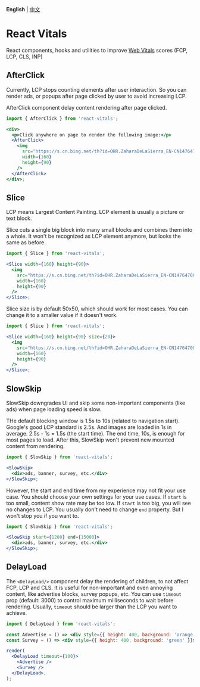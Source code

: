 **English** | [中文](./README.zh.md)

# React Vitals

React components, hooks and utilities to improve [Web Vitals](https://web.dev/articles/vitals) scores (FCP, LCP, CLS, INP)

## AfterClick

Currently, LCP stops counting elements after user interaction. So you can render ads, or popups after page clicked by user to avoid increasing LCP.

AfterClick component delay content rendering after page clicked.

```jsx
import { AfterClick } from 'react-vitals';

<div>
  <p>Click anywhere on page to render the following image:</p>
  <AfterClick>
    <img
      src="https://s.cn.bing.net/th?id=OHR.ZaharaDeLaSierra_EN-CN1476470896_1920x1080.webp&qlt=50"
      width={160}
      height={90}
    />
  </AfterClick>
</div>;
```

## Slice

LCP means Largest Content Painting. LCP element is usually a picture or text block.

Slice cuts a single big block into many small blocks and combines them into a whole. It won't be recognized as LCP element anymore, but looks the same as before.

```jsx
import { Slice } from 'react-vitals';

<Slice width={160} height={90}>
  <img
    src="https://s.cn.bing.net/th?id=OHR.ZaharaDeLaSierra_EN-CN1476470896_1920x1080.webp&qlt=50"
    width={160}
    height={90}
  />
</Slice>;
```

Slice size is by default 50x50, which should work for most cases. You can change it to a smaller value if it doesn't work.

```jsx
import { Slice } from 'react-vitals';

<Slice width={160} height={90} size={20}>
  <img
    src="https://s.cn.bing.net/th?id=OHR.ZaharaDeLaSierra_EN-CN1476470896_1920x1080.webp&qlt=50"
    width={160}
    height={90}
  />
</Slice>;
```

## SlowSkip

SlowSkip downgrades UI and skip some non-important components (like ads) when page loading speed is slow.

THe default blocking window is 1.5s to 10s (related to navigation start). Google's good LCP standard is 2.5s. And images are loaded in 1s in average. 2.5s - 1s = 1.5s (the start time). The end time, 10s, is enough for most pages to load. After this, SlowSkip won't prevent new mounted content from rendering.

```jsx
import { SlowSkip } from 'react-vitals';

<SlowSkip>
  <div>ads, banner, survey, etc.</div>
</SlowSkip>;
```

However, the start and end time from my experience may not fit your use case. You should choose your own settings for your use cases. If `start` is too small, content show rate may be too low. If `start` is too big, you will see no changes to LCP. You usually don't need to change `end` property. But I won't stop you if you want to.

```jsx
import { SlowSkip } from 'react-vitals';

<SlowSkip start={1200} end={15000}>
  <div>ads, banner, survey, etc.</div>
</SlowSkip>;
```

## DelayLoad

The `<DelayLoad/>` component delay the rendering of children, to not affect FCP, LCP and CLS. It
is useful for non-important and even annoying content, like advertise blocks, survey popups, etc.
You can use `timeout` prop (default: 3000) to control maximum milliseconds to wait before rendering. Usually,
`timeout` should be larger than the LCP you want to achieve.

```jsx
import { DelayLoad } from 'react-vitals';

const Advertise = () => <div style={{ height: 400, background: 'orange' }}>Advertise loaded!</div>;
const Survey = () => <div style={{ height: 400, background: 'green' }}>Survey loaded!</div>;

render(
  <DelayLoad timeout={100}>
    <Advertise />
    <Survey />
  </DelayLoad>,
);
```
